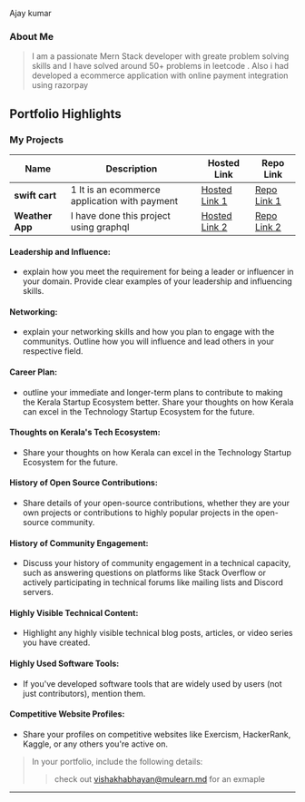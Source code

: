 Ajay kumar

### About Me

>I am a passionate Mern Stack developer with greate problem solving skills and I have solved around 50+ problems in 
leetcode . Also i had developed a ecommerce application with online payment integration using razorpay

## Portfolio Highlights

### My Projects

| Name                | Description                                                               | Hosted Link                              | Repo Link                                                      |
|---------------------|---------------------------------------------------------------------------|------------------------------------------|----------------------------------------------------------------|
| **swift cart**  | 1  It is an ecommerce application with payment                             | [Hosted Link 1]((https://www.swiftcartss.shop/))    | [Repo Link 1]((https://github.com/AJU-eng/SWIFT-CART.git))             |
| **Weather App**  | I  have done this project using graphql                                   | [Hosted Link 2](https://example.com)    | [Repo Link 2]((https://github.com/AJU-eng/weather-App.git))             |

#### Leadership and Influence:

- explain how you meet the requirement for being a leader or influencer in your domain. Provide clear examples of your leadership and influencing skills.

#### Networking:

- explain your networking skills and how you plan to engage with the communitys. Outline how you will influence and lead others in your respective field.

#### Career Plan:

- outline your immediate and longer-term plans to contribute to making the Kerala Startup Ecosystem better. Share your thoughts on how Kerala can excel in the Technology Startup Ecosystem for the future.

#### Thoughts on Kerala's Tech Ecosystem:

- Share your thoughts on how Kerala can excel in the Technology Startup Ecosystem for the future.

#### History of Open Source Contributions:

- Share details of your open-source contributions, whether they are your own projects or contributions to highly popular projects in the open-source community.

#### History of Community Engagement:

-  Discuss your history of community engagement in a technical capacity, such as answering questions on platforms like Stack Overflow or actively participating in technical forums like mailing lists and Discord servers.

#### Highly Visible Technical Content:

- Highlight any highly visible technical blog posts, articles, or video series you have created.

#### Highly Used Software Tools:

- If you've developed software tools that are widely used by users (not just contributors), mention them.

#### Competitive Website Profiles:

- Share your profiles on competitive websites like Exercism, HackerRank, Kaggle, or any others you're active on.



> In your portfolio, include the following details:
>> check out [vishakhabhayan@mulearn.md](./profiles/vishakhabhayan@mulearn.md) for an exmaple

---

